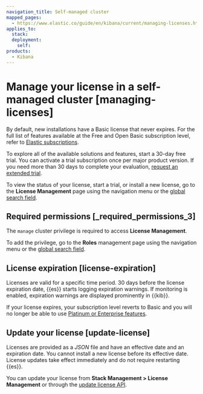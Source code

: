 ```yaml
---
navigation_title: Self-managed cluster
mapped_pages:
  - https://www.elastic.co/guide/en/kibana/current/managing-licenses.html
applies_to:
  stack:
  deployment:
    self:
products:
  - Kibana
---
```


# Manage your license in a self-managed cluster [managing-licenses]

By default, new installations have a Basic license that never expires. For the full list of features available at the Free and Open Basic subscription level, refer to [Elastic subscriptions](https://www.elastic.co/subscriptions).

To explore all of the available solutions and features, start a 30-day free trial. You can activate a trial subscription once per major product version. If you need more than 30 days to complete your evaluation, [request an extended trial](https://www.elastic.co/trialextension).

To view the status of your license, start a trial, or install a new license, go to the **License Management** page using the navigation menu or the [global search field](../../explore-analyze/find-and-organize/find-apps-and-objects.md).


## Required permissions [_required_permissions_3]

The `manage` cluster privilege is required to access **License Management**.

To add the privilege, go to the **Roles** management page using the navigation menu or the [global search field](../../explore-analyze/find-and-organize/find-apps-and-objects.md).


## License expiration [license-expiration]

Licenses are valid for a specific time period. 30 days before the license expiration date, {{es}} starts logging expiration warnings. If monitoring is enabled, expiration warnings are displayed prominently in {{kib}}.

If your license expires, your subscription level reverts to Basic and you will no longer be able to use [Platinum or Enterprise features](https://www.elastic.co/subscriptions).


## Update your license [update-license]

Licenses are provided as a *JSON* file and have an effective date and an expiration date. You cannot install a new license before its effective date. License updates take effect immediately and do not require restarting {{es}}.

You can update your license from **Stack Management > License Management** or through the [update license API](https://www.elastic.co/docs/api/doc/elasticsearch/operation/operation-license-post).

